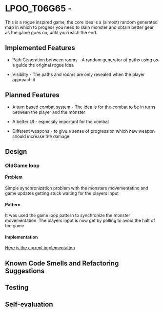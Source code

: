 # LPOO_T06G65 - <project name>

This is a rogue inspired game, the core idea is a (almost) random generated map in which to progess 
you need to slain monster and obtain better gear as the game goes on, until you reach the end.

## Implemented Features

- Path Generation between rooms - A random generator of paths using as a guide the original rogue idea

- Visibilty - The paths and rooms are only revealed when the player approach it

## Planned Features

- A turn based combat system - The idea is for the combat to be in turns between the player and the monster

- A better UI - especialy important for the combat

- Different weapons - to give a sense of progression which new weapon should increase the damage

## Design

### OldGame loop

#### Problem

Simple synchronization problem with the monsters movementatino and game updates getting stuck waiting for the players input 

#### Pattern 

It was used the game loop pattern to synchronize the monster movementation. The players input is now get by polling to avoid the halt of the game

#### Implementation

[Here is the current implementation](https://github.com/FEUP-LPOO-2021/lpoo-2021-g65/blob/780842bade1c547aadfa3133323daada60157523/src/main/java/OldGame.java#L51-L74)

## Known Code Smells and Refactoring Suggestions

## Testing

## Self-evaluation
